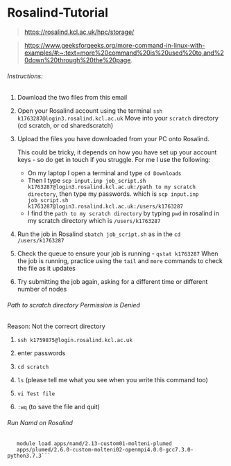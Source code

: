 # Rosalind-Tutorial

> https://rosalind.kcl.ac.uk/hpc/storage/

> https://www.geeksforgeeks.org/more-command-in-linux-with-examples/#:~:text=more%20command%20is%20used%20to,and%20down%20through%20the%20page.

###### Instructions: 

1. Download the two files from this email

2. Open your Rosalind account using the terminal `ssh k1763287@login3.rosalind.kcl.ac.uk`
   Move into your `scratch` directory (cd scratch, or cd sharedscratch)

3. Upload the files you have downloaded from your PC onto Rosalind. 

   This could be tricky, it depends on how you have set up your account keys - so do get in touch if you struggle. For me I use the following:
   - On my laptop I open a terminal and type `cd Downloads`
   - Then I type `scp input.inp job_script.sh k1763287@login3.rosalind.kcl.ac.uk:/path to my scratch directory`, then type my passwords. 
     which is `scp input.inp job_script.sh k1763287@login3.rosalind.kcl.ac.uk:/users/k1763287`
   - I find the `path to my scratch directory` by typing `pwd` in rosalind in my scratch directory
     which is `/users/k1763287`

4. Run the job in Rosalind `sbatch job_script.sh` as in the `cd /users/k1763287`

6. Check the queue to ensure your job is running - `qstat k1763287`
When the job is running, practice using the `tail` and `more` commands to check the file as it updates

7. Try submitting the job again, asking for a different time or different number of nodes

###### Path to scratch directory Permission is Denied 

Reason: Not the correcrt directory

1. `ssh k1759875@login.rosalind.kcl.ac.uk`

2. enter passwords

3. `cd scratch`

4. `ls` (please tell me what you see when you write this command too)

5. `vi Test file`

6. `:wq` (to save the file and quit)

###### Run Namd on Rosalind 

```module load utilities/use.dev
   module load apps/namd/2.13-custom01-molteni-plumed
   apps/plumed/2.6.0-custom-molteni02-openmpi4.0.0-gcc7.3.0-python3.7.3```
